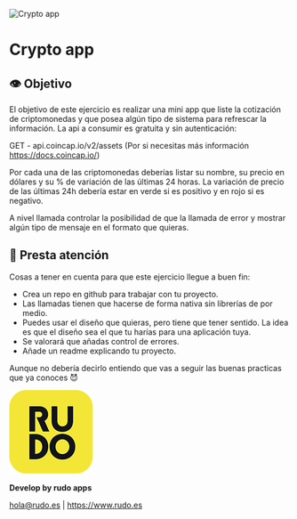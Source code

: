 ![Crypto app](../README/crypto.jpg)

# Crypto app

## 👁️ Objetivo

El objetivo de este ejercicio es realizar una mini app que liste la cotización de criptomonedas y que posea algún tipo de sistema para refrescar la información. La api a consumir es gratuita y sin autenticación:

GET - api.coincap.io/v2/assets  (Por si necesitas más información https://docs.coincap.io/)

Por cada una de las criptomonedas deberías listar su nombre, su precio en dólares y su % de variación de las últimas 24 horas. La variación de precio de las últimas 24h debería estar en verde si es positivo y en rojo si es negativo. 

A nivel llamada controlar la posibilidad de que la llamada de error y mostrar algún tipo de mensaje en el formato que quieras.

## 📝 Presta atención

Cosas a tener en cuenta para que este ejercicio llegue a buen fin:

- Crea un repo en github para trabajar con tu proyecto.
- Las llamadas tienen que hacerse de forma nativa sin librerías de por medio.
- Puedes usar el diseño que quieras, pero tiene que tener sentido. La idea es que el diseño sea el que tu harías para una aplicación tuya.
- Se valorará que añadas control de errores.
- Añade un readme explicando tu proyecto.

Aunque no debería decirlo entiendo que vas a seguir las buenas practicas que ya conoces 😈

![Rudo](../README/rudo.png)

**Develop by rudo apps**

hola@rudo.es | https://www.rudo.es
 